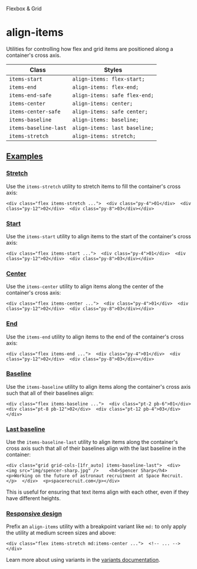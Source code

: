 Flexbox & Grid

# align-items

Utilities for controlling how flex and grid items are positioned along a container's cross axis.

| Class                 | Styles                        |
| --------------------- | ----------------------------- |
| `items-start`         | `align-items: flex-start;`    |
| `items-end`           | `align-items: flex-end;`      |
| `items-end-safe`      | `align-items: safe flex-end;` |
| `items-center`        | `align-items: center;`        |
| `items-center-safe`   | `align-items: safe center;`   |
| `items-baseline`      | `align-items: baseline;`      |
| `items-baseline-last` | `align-items: last baseline;` |
| `items-stretch`       | `align-items: stretch;`       |

## [Examples](#examples)

### [Stretch](#stretch)

Use the `items-stretch` utility to stretch items to fill the container's cross axis:

```
<div class="flex items-stretch ...">  <div class="py-4">01</div>  <div class="py-12">02</div>  <div class="py-8">03</div></div>
```

### [Start](#start)

Use the `items-start` utility to align items to the start of the container's cross axis:

```
<div class="flex items-start ...">  <div class="py-4">01</div>  <div class="py-12">02</div>  <div class="py-8">03</div></div>
```

### [Center](#center)

Use the `items-center` utility to align items along the center of the container's cross axis:

```
<div class="flex items-center ...">  <div class="py-4">01</div>  <div class="py-12">02</div>  <div class="py-8">03</div></div>
```

### [End](#end)

Use the `items-end` utility to align items to the end of the container's cross axis:

```
<div class="flex items-end ...">  <div class="py-4">01</div>  <div class="py-12">02</div>  <div class="py-8">03</div></div>
```

### [Baseline](#baseline)

Use the `items-baseline` utility to align items along the container's cross axis such that all of their baselines align:

```
<div class="flex items-baseline ...">  <div class="pt-2 pb-6">01</div>  <div class="pt-8 pb-12">02</div>  <div class="pt-12 pb-4">03</div></div>
```

### [Last baseline](#last-baseline)

Use the `items-baseline-last` utility to align items along the container's cross axis such that all of their baselines align with the last baseline in the container:

```
<div class="grid grid-cols-[1fr_auto] items-baseline-last">  <div>    <img src="img/spencer-sharp.jpg" />    <h4>Spencer Sharp</h4>    <p>Working on the future of astronaut recruitment at Space Recruit.</p>  </div>  <p>spacerecruit.com</p></div>
```

This is useful for ensuring that text items align with each other, even if they have different heights.

### [Responsive design](#responsive-design)

Prefix an `align-items` utility with a breakpoint variant like `md:` to only apply the utility at medium screen sizes and above:

```
<div class="flex items-stretch md:items-center ...">  <!-- ... --></div>
```

Learn more about using variants in the [variants documentation](/docs/hover-focus-and-other-states).
